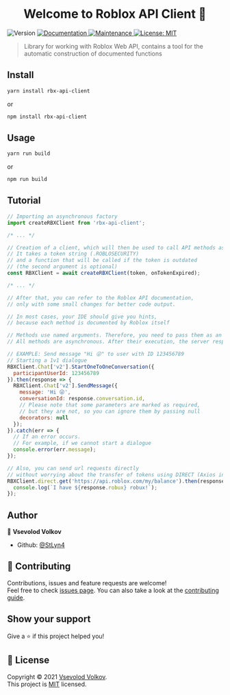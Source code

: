 <h1 align="center">Welcome to Roblox API Client 👋</h1>
<p>
  <img alt="Version" src="https://img.shields.io/badge/version-1.2.0-blue.svg?cacheSeconds=2592000" />
  <a href="https://github.com/StLyn4/RbxApiClient#tutorial" target="_blank">
    <img alt="Documentation" src="https://img.shields.io/badge/documentation-yes-brightgreen.svg" />
  </a>
  <a href="https://github.com/StLyn4/RbxApiClient/graphs/commit-activity" target="_blank">
    <img alt="Maintenance" src="https://img.shields.io/badge/Maintained%3F-yes-green.svg" />
  </a>
  <a href="https://github.com/StLyn4/RbxApiClient/blob/master/LICENSE" target="_blank">
    <img alt="License: MIT" src="https://img.shields.io/github/license/StLyn4/RbxApiClient" />
  </a>
</p>

> Library for working with Roblox Web API, contains a tool for the automatic construction of documented functions

## Install

```sh
yarn install rbx-api-client
```
or
```sh
npm install rbx-api-client
```

## Usage

```sh
yarn run build
```
or
```sh
npm run build
```

## Tutorial

```JavaScript
// Importing an asynchronous factory
import createRBXClient from 'rbx-api-client';

/* ... */

// Creation of a client, which will then be used to call API methods asynchronous
// It takes a token string (.ROBLOSECURITY)
// and a function that will be called if the token is outdated
// (the second argument is optional)
const RBXClient = await createRBXClient(token, onTokenExpired);

/* ... */

// After that, you can refer to the Roblox API documentation,
// only with some small changes for better code output.

// In most cases, your IDE should give you hints,
// because each method is documented by Roblox itself

// Methods use named arguments. Therefore, you need to pass them as an object.
// All methods are asynchronous. After their execution, the server response will be received

// EXAMPLE: Send message "Hi 😜" to user with ID 123456789
// Starting a 1v1 dialogue
RBXClient.Chat['v2'].StartOneToOneConversation({
  participantUserId: 123456789
}).then(response => {
  RBXClient.Chat['v2'].SendMessage({
    message: 'Hi 😜',
    conversationId: response.conversation.id,
    // Please note that some parameters are marked as required,
    // but they are not, so you can ignore them by passing null
    decorators: null
  });
}).catch(err => {
  // If an error occurs.
  // For example, if we cannot start a dialogue
  console.error(err.message);
});

// Also, you can send url requests directly
// without worrying about the transfer of tokens using DIRECT (Axios instance).
RBXClient.direct.get('https://api.roblox.com/my/balance').then(response => {
  console.log(`I have ${response.robux} robux!`);
});
```

## Author

👤 **Vsevolod Volkov**

* Github: [@StLyn4](https://github.com/StLyn4)

## 🤝 Contributing

Contributions, issues and feature requests are welcome!<br />Feel free to check [issues page](https://github.com/StLyn4/RbxApiClient/issues). You can also take a look at the [contributing guide](https://github.com/StLyn4/RbxApiClient/blob/master/CONTRIBUTING.md).

## Show your support

Give a ⭐️ if this project helped you!

## 📝 License

Copyright © 2021 [Vsevolod Volkov](https://github.com/StLyn4).<br />
This project is [MIT](https://github.com/StLyn4/RbxApiClient/blob/master/LICENSE) licensed.
